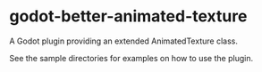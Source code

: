 # godot-better-animated-texture
 A Godot plugin providing an extended AnimatedTexture class.

See the sample directories for examples on how to use the plugin.
